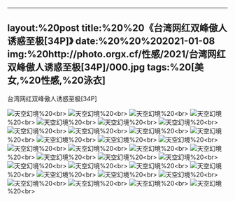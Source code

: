 ﻿---
layout:%20post
title:%20%20《台湾网红双峰傲人诱惑至极[34P]》
date:%20%20%202021-01-08
img:%20http://photo.orgx.cf/性感/2021/台湾网红双峰傲人诱惑至极[34P]/000.jpg
tags:%20[美女,%20性感,%20泳衣]
---

台湾网红双峰傲人诱惑至极[34P]



![天空幻境](http://photo.orgx.cf/性感/2021/台湾网红双峰傲人诱惑至极[34P]/001.jpg%20''天空幻境'')%20<br>
![天空幻境](http://photo.orgx.cf/性感/2021/台湾网红双峰傲人诱惑至极[34P]/002.jpg%20''天空幻境'')%20<br>
![天空幻境](http://photo.orgx.cf/性感/2021/台湾网红双峰傲人诱惑至极[34P]/003.jpg%20''天空幻境'')%20<br>
![天空幻境](http://photo.orgx.cf/性感/2021/台湾网红双峰傲人诱惑至极[34P]/004.jpg%20''天空幻境'')%20<br>
![天空幻境](http://photo.orgx.cf/性感/2021/台湾网红双峰傲人诱惑至极[34P]/005.jpg%20''天空幻境'')%20<br>
![天空幻境](http://photo.orgx.cf/性感/2021/台湾网红双峰傲人诱惑至极[34P]/006.jpg%20''天空幻境'')%20<br>
![天空幻境](http://photo.orgx.cf/性感/2021/台湾网红双峰傲人诱惑至极[34P]/007.jpg%20''天空幻境'')%20<br>
![天空幻境](http://photo.orgx.cf/性感/2021/台湾网红双峰傲人诱惑至极[34P]/008.jpg%20''天空幻境'')%20<br>
![天空幻境](http://photo.orgx.cf/性感/2021/台湾网红双峰傲人诱惑至极[34P]/009.jpg%20''天空幻境'')%20<br>
![天空幻境](http://photo.orgx.cf/性感/2021/台湾网红双峰傲人诱惑至极[34P]/010.jpg%20''天空幻境'')%20<br>
![天空幻境](http://photo.orgx.cf/性感/2021/台湾网红双峰傲人诱惑至极[34P]/011.jpg%20''天空幻境'')%20<br>
![天空幻境](http://photo.orgx.cf/性感/2021/台湾网红双峰傲人诱惑至极[34P]/012.jpg%20''天空幻境'')%20<br>
![天空幻境](http://photo.orgx.cf/性感/2021/台湾网红双峰傲人诱惑至极[34P]/013.jpg%20''天空幻境'')%20<br>
![天空幻境](http://photo.orgx.cf/性感/2021/台湾网红双峰傲人诱惑至极[34P]/014.jpg%20''天空幻境'')%20<br>
![天空幻境](http://photo.orgx.cf/性感/2021/台湾网红双峰傲人诱惑至极[34P]/015.jpg%20''天空幻境'')%20<br>
![天空幻境](http://photo.orgx.cf/性感/2021/台湾网红双峰傲人诱惑至极[34P]/016.jpg%20''天空幻境'')%20<br>
![天空幻境](http://photo.orgx.cf/性感/2021/台湾网红双峰傲人诱惑至极[34P]/017.jpg%20''天空幻境'')%20<br>
![天空幻境](http://photo.orgx.cf/性感/2021/台湾网红双峰傲人诱惑至极[34P]/018.jpg%20''天空幻境'')%20<br>
![天空幻境](http://photo.orgx.cf/性感/2021/台湾网红双峰傲人诱惑至极[34P]/019.jpg%20''天空幻境'')%20<br>
![天空幻境](http://photo.orgx.cf/性感/2021/台湾网红双峰傲人诱惑至极[34P]/020.jpg%20''天空幻境'')%20<br>
![天空幻境](http://photo.orgx.cf/性感/2021/台湾网红双峰傲人诱惑至极[34P]/021.jpg%20''天空幻境'')%20<br>
![天空幻境](http://photo.orgx.cf/性感/2021/台湾网红双峰傲人诱惑至极[34P]/022.jpg%20''天空幻境'')%20<br>
![天空幻境](http://photo.orgx.cf/性感/2021/台湾网红双峰傲人诱惑至极[34P]/023.jpg%20''天空幻境'')%20<br>
![天空幻境](http://photo.orgx.cf/性感/2021/台湾网红双峰傲人诱惑至极[34P]/024.jpg%20''天空幻境'')%20<br>
![天空幻境](http://photo.orgx.cf/性感/2021/台湾网红双峰傲人诱惑至极[34P]/025.jpg%20''天空幻境'')%20<br>
![天空幻境](http://photo.orgx.cf/性感/2021/台湾网红双峰傲人诱惑至极[34P]/026.jpg%20''天空幻境'')%20<br>
![天空幻境](http://photo.orgx.cf/性感/2021/台湾网红双峰傲人诱惑至极[34P]/027.jpg%20''天空幻境'')%20<br>
![天空幻境](http://photo.orgx.cf/性感/2021/台湾网红双峰傲人诱惑至极[34P]/028.jpg%20''天空幻境'')%20<br>
![天空幻境](http://photo.orgx.cf/性感/2021/台湾网红双峰傲人诱惑至极[34P]/029.jpg%20''天空幻境'')%20<br>
![天空幻境](http://photo.orgx.cf/性感/2021/台湾网红双峰傲人诱惑至极[34P]/030.jpg%20''天空幻境'')%20<br>
![天空幻境](http://photo.orgx.cf/性感/2021/台湾网红双峰傲人诱惑至极[34P]/031.jpg%20''天空幻境'')%20<br>
![天空幻境](http://photo.orgx.cf/性感/2021/台湾网红双峰傲人诱惑至极[34P]/032.jpg%20''天空幻境'')%20<br>